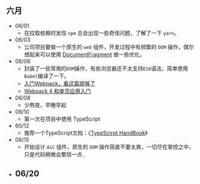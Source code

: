 
## 六月
- 06/01
    - 在拉取依赖时发现 `npm` 总会出现一些奇怪问题，了解了一下 `yarn`。
- 06/03
    - 公司项目要做一个原生的 `web` 组件，开发过程中有频繁的 `DOM` 操作，偶尔想起来可以使用 [DocumentFragment](https://developer.mozilla.org/zh-CN/docs/Web/API/DocumentFragment) 做一些优化。
- 06/06
    - 封装了一些常用的`DOM`操作，有些浏览器还不太支持`ES6`语法，简单使用`Babel`编译了一下。
    -  [入门Webpack，看这篇就够了]( https://www.jianshu.com/p/42e11515c10f )
    - [Webpack 4 和单页应用入门]( https://www.jianshu.com/p/991e1067eee0 )
- 06/08
    - 少熬夜，早睡早起
- 06/10
    - 第一次在项目中使用 TypeScript 
- 60/12
    - 推荐一个TypeScript文档：《[TypeScirpt HandBook](https://zhongsp.gitbooks.io/typescript-handbook/content/doc/handbook/)》
- 06/15
    - 开始设计 `AiC` 组件，原生的 `DOM` 操作简直不要太爽，一切尽在掌控之中，只是代码稍微会繁琐一点..
- 06/20
    - 